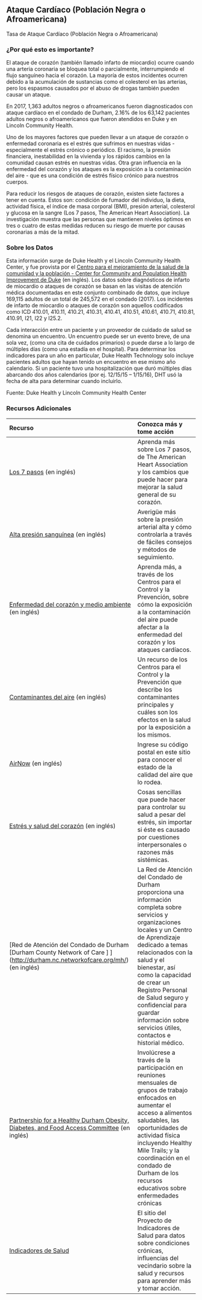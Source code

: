## Ataque Cardíaco (Población Negra o Afroamericana) 
Tasa de Ataque Cardíaco (Población Negra o Afroamericana) 

### ¿Por qué esto es importante?
El ataque de corazón (también llamado infarto de miocardio) ocurre cuando una arteria coronaria se bloquea total o parcialmente, interrumpiendo el flujo sanguíneo hacia el corazón. La mayoría de estos incidentes ocurren debido a la acumulación de sustancias como el colesterol en las arterias, pero los espasmos causados por el abuso de drogas también pueden causar un ataque.  

En 2017, 1,363 adultos negros o afroamericanos fueron diagnosticados con ataque cardíaco en el condado de Durham, 2.16% de los 63,142 pacientes adultos negros o afroamericanos que fueron atendidos en Duke y en Lincoln Community Health.

Uno de los mayores factores que pueden llevar a un ataque de corazón o enfermedad coronaria es el estrés que sufrimos en nuestras vidas - especialmente el estrés crónico o periódico. El racismo, la presión financiera, inestabilidad en la vivienda y los rápidos cambios en la comunidad causan estrés en nuestras vidas. Otra gran influencia en la enfermedad del corazón y los ataques es la exposición a la contaminación del aire - que es una condición de estrés físico crónico para nuestros cuerpos.    

Para reducir los riesgos de ataques de corazón, existen siete factores a tener en cuenta. Estos son: condición de fumador del individuo, la dieta, actividad física, el índice de masa corporal (BMI), presión arterial, colesterol y glucosa en la sangre (Los 7 pasos, The American Heart Association). La investigación muestra que las personas que mantienen niveles óptimos en tres o cuatro de estas medidas reducen su riesgo de muerte por causas coronarias a más de la mitad.  

### Sobre los Datos
Esta información surge de Duke Health y el Lincoln Community Health Center, y fue provista por el [Centro para el mejoramiento de la salud de la comunidad y la población - Center for Community and Population Health Improvement de Duke](http://www.dukehealthimprovement.org/) (en inglés). Los datos sobre diagnósticos de infarto de miocardio o ataques de corazón se basan en las visitas de atención médica documentadas en este conjunto combinado de datos, que incluye 169,115 adultos de un total de 245,572 en el condado (2017). Los incidentes de infarto de miocardio o ataques de corazón son aquellos codificados como ICD 410.01, 410.11, 410.21, 410.31, 410.41, 410.51, 410.61, 410.71, 410.81, 410.91, I21, I22 y I25.2.

Cada interacción entre un paciente y un proveedor de cuidado de salud se denomina un encuentro. Un encuentro puede ser un evento breve, de una sola vez, (como una cita de cuidados primarios) o puede darse a lo largo de múltiples días (como una estadía en el hospital). Para determinar los indicadores para un año en particular, Duke Health Technology solo incluye pacientes adultos que hayan tenido un encuentro en ese mismo año calendario. Si un paciente tuvo una hospitalización que duró múltiples días abarcando dos años calendarios (por ej. 12/15/15 – 1/15/16), DHT usó la fecha de alta para determinar cuando incluirlo.

Fuente: Duke Health y Lincoln Community Health Center

### Recursos Adicionales


|Recurso | Conozca más y tome acción |
|:--- | :--- |
|[Los 7 pasos](https://heartinsight.heart.org/Lifes-Simple-7/) (en inglés) | Aprenda más sobre Los 7 pasos, de The American Heart Association y los cambios que puede hacer para mejorar la salud general de su corazón.
|[Alta presión sanguínea](https://www.heart.org/en/health-topics/high-blood-pressure) (en inglés) | Averigüe más sobre la presión arterial alta y cómo controlarla a través de fáciles consejos y métodos de seguimiento.
|[Enfermedad del corazón y medio ambiente](https://ephtracking.cdc.gov/showHeartEnv) (en inglés) | Aprenda más, a través de los Centros para el Control y la Prevención, sobre cómo la exposición a la contaminación del aire puede afectar a la enfermedad del corazón y los ataques cardíacos.
|[Contaminantes del aire](https://ephtracking.cdc.gov/showAirContaminants.action#pm) (en inglés) | Un recurso de los Centros para el Control y la Prevención que describe los contaminantes principales y cuáles son los efectos en la salud por la exposición a los mismos.
|[AirNow](https://www.airnow.gov/) (en inglés) | Ingrese su código postal en este sitio para conocer el estado de la calidad del aire que lo rodea.
|[Estrés y salud del corazón](http://www.heart.org/en/healthy-living/healthy-lifestyle/stress-management/stress-and-heart-health) (en inglés) | Cosas sencillas que puede hacer para controlar su salud a pesar del estrés, sin importar si éste es causado por cuestiones interpersonales o razones más sistémicas.
|[Red de Atención del Condado de Durham \[Durham County Network of Care ] ](http://durham.nc.networkofcare.org/mh/) (en inglés) | La Red de Atención del Condado de Durham proporciona una información completa sobre servicios y organizaciones locales y un Centro de Aprendizaje dedicado a temas relacionados con la salud y el bienestar, así como la capacidad de crear un Registro Personal de Salud seguro y confidencial para guardar información sobre servicios útiles, contactos e historial médico.
|[Partnership for a Healthy Durham Obesity, Diabetes, and Food Access Committee](http://healthydurham.org/committees/obesity-and-chronic-illness-committee) (en inglés) | Involúcrese a través de la participación en reuniones mensuales de grupos de trabajo enfocados en aumentar el acceso a alimentos saludables, las oportunidades de actividad física incluyendo Healthy Mile Trails; y la coordinación en el condado de Durham de los recursos educativos sobre enfermedades crónicas
|[Indicadores de Salud](http://health.dataworks-nc.org/es)| El sitio del Proyecto de Indicadores de Salud para datos sobre condiciones crónicas, influencias del vecindario sobre la salud y recursos para aprender más y tomar acción.
